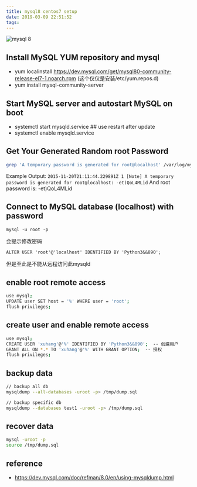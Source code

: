 ```yaml
---
title: mysql8 centos7 setup
date: 2019-03-09 22:51:52
tags:
---
```

![mysql 8](/images/mysql-8.png)

## Install MySQL YUM repository and mysql
* yum localinstall https://dev.mysql.com/get/mysql80-community-release-el7-1.noarch.rpm (这个仅仅是安装/etc/yum.repos.d)
* yum install mysql-community-server


## Start MySQL server and autostart MySQL on boot
* systemctl start mysqld.service ## use restart after update
* systemctl enable mysqld.service

## Get Your Generated Random root Password
```bash
grep 'A temporary password is generated for root@localhost' /var/log/mysqld.log |tail -1
```
Example Output:
`2015-11-20T21:11:44.229891Z 1 [Note] A temporary password is generated for root@localhost: -et)QoL4MLid`
And root password is: -et)QoL4MLid

## Connect to MySQL database (localhost) with password
```
mysql -u root -p
```
会提示修改密码
```
ALTER USER 'root'@'localhost' IDENTIFIED BY 'Python3&&890';
```
但是至此是不能从远程访问此mysqld

## enable root remote access
```bash
use mysql;
UPDATE user SET host = '%' WHERE user = 'root';
flush privileges;
```

## create user and enable remote access
```bash
use mysql;
CREATE USER 'xuhang'@'%' IDENTIFIED BY 'Python3&&890';  -- 创建用户
GRANT ALL ON *.* TO 'xuhang'@'%' WITH GRANT OPTION;  -- 授权
flush privileges;
```

## backup data
```bash
// backup all db
mysqldump --all-databases -uroot -p> /tmp/dump.sql

// backup specific db
mysqldump --databases test1 -uroot -p> /tmp/dump.sql
```

## recover data
```bash
mysql -uroot -p
source /tmp/dump.sql
```
## reference
* https://dev.mysql.com/doc/refman/8.0/en/using-mysqldump.html